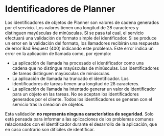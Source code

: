 # <a name="identifiers-in-planner"></a>Identificadores de Planner

Los identificadores de objetos de Planner son valores de cadena generados por el servicio. Los valores tienen una longitud de 28 caracteres y distinguen mayúsculas de minúsculas. Si se pasa tal cual, el servicio efectuará una validación de formato simple del identificador. Si se produce un error en la validación del formato, los llamadores recibirán una respuesta de error Bad Request (400) indicando este problema. Este error indica un error en la aplicación de llamada como, por ejemplo:

- La aplicación de llamada ha procesado el identificador como una cadena que no distingue mayúsculas de minúsculas. Los identificadores de tareas distinguen mayúsculas de minúsculas.
- La aplicación de llamada ha truncado el identificador. Los identificadores de tareas tienen una longitud de 28 caracteres.
- La aplicación de llamada ha intentado generar un valor de identificador para un objeto en las tareas. No se aceptan los identificadores generados por el cliente. Todos los identificadores se generan con el servicio tras la creación de objetos.

Esta validación **no representa ninguna característica de seguridad**. Solo está pensada para informar a las aplicaciones de los problemas comunes relacionados con el identificador durante el desarrollo de la aplicación, que en caso contrario son difíciles de identificar.